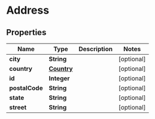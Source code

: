 

# Address

## Properties

Name | Type | Description | Notes
------------ | ------------- | ------------- | -------------
**city** | **String** |  |  [optional]
**country** | [**Country**](Country.md) |  |  [optional]
**id** | **Integer** |  |  [optional]
**postalCode** | **String** |  |  [optional]
**state** | **String** |  |  [optional]
**street** | **String** |  |  [optional]



